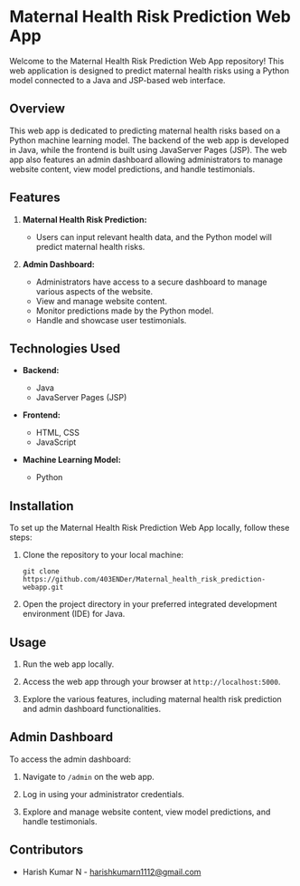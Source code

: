 # Maternal Health Risk Prediction Web App

Welcome to the Maternal Health Risk Prediction Web App repository! This web application is designed to predict maternal health risks using a Python model connected to a Java and JSP-based web interface.

## Overview

This web app is dedicated to predicting maternal health risks based on a Python machine learning model. The backend of the web app is developed in Java, while the frontend is built using JavaServer Pages (JSP). The web app also features an admin dashboard allowing administrators to manage website content, view model predictions, and handle testimonials.

## Features

1. **Maternal Health Risk Prediction:**
   - Users can input relevant health data, and the Python model will predict maternal health risks.
   
2. **Admin Dashboard:**
   - Administrators have access to a secure dashboard to manage various aspects of the website.
   - View and manage website content.
   - Monitor predictions made by the Python model.
   - Handle and showcase user testimonials.

## Technologies Used

- **Backend:**
  - Java
  - JavaServer Pages (JSP)

- **Frontend:**
  - HTML, CSS
  - JavaScript

- **Machine Learning Model:**
  - Python

## Installation

To set up the Maternal Health Risk Prediction Web App locally, follow these steps:

1. Clone the repository to your local machine:

   ```
   git clone https://github.com/403ENDer/Maternal_health_risk_prediction-webapp.git
   ```

2. Open the project directory in your preferred integrated development environment (IDE) for Java.


## Usage

1. Run the web app locally.

2. Access the web app through your browser at `http://localhost:5000`.

3. Explore the various features, including maternal health risk prediction and admin dashboard functionalities.

## Admin Dashboard

To access the admin dashboard:

1. Navigate to `/admin` on the web app.

2. Log in using your administrator credentials.

3. Explore and manage website content, view model predictions, and handle testimonials.

## Contributors

- Harish Kumar N - harishkumarn1112@gmail.com
